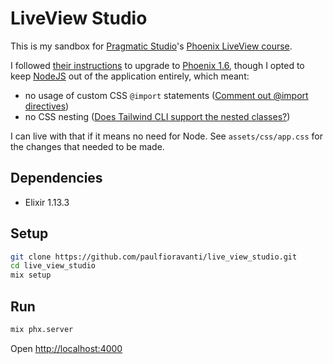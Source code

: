 # LiveView Studio

This is my sandbox for [Pragmatic Studio][]'s [Phoenix LiveView course][].

I followed [their instructions][] to upgrade to [Phoenix 1.6][], though I opted
to keep [NodeJS][] out of the application entirely, which meant:

- no usage of custom CSS `@import` statements ([Comment out @import
  directives][])
- no CSS nesting ([Does Tailwind CLI support the nested classes?][])

I can live with that if it means no need for Node. See `assets/css/app.css` for
the changes that needed to be made.

## Dependencies

- Elixir 1.13.3

## Setup

```sh
git clone https://github.com/paulfioravanti/live_view_studio.git
cd live_view_studio
mix setup
```

## Run

```sh
mix phx.server
```

Open <http://localhost:4000>

[Comment out @import directives]: https://github.com/phoenixframework/tailwind/pull/26
[Does Tailwind CLI support the nested classes?]: https://github.com/tailwindlabs/tailwindcss/discussions/7216
[Elixir]: https://elixir-lang.org/
[NodeJS]: https://nodejs.org/en/
[Phoenix 1.6]: https://www.phoenixframework.org/blog/phoenix-1.6-released
[Pragmatic Studio]: https://pragmaticstudio.com/
[Phoenix LiveView course]: https://pragmaticstudio.com/courses/phoenix-liveview-pro
[their instructions]: https://pragmaticstudio.com/tutorials/adding-tailwind-css-to-phoenix
